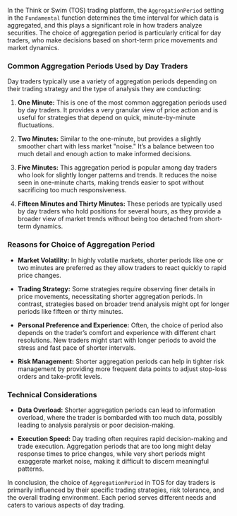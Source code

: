 In the Think or Swim (TOS) trading platform, the `AggregationPeriod` setting in the `Fundamental` function determines the time interval for which data is aggregated, and this plays a significant role in how traders analyze securities. The choice of aggregation period is particularly critical for day traders, who make decisions based on short-term price movements and market dynamics.

### Common Aggregation Periods Used by Day Traders

Day traders typically use a variety of aggregation periods depending on their trading strategy and the type of analysis they are conducting:

1. **One Minute:** This is one of the most common aggregation periods used by day traders. It provides a very granular view of price action and is useful for strategies that depend on quick, minute-by-minute fluctuations.

2. **Two Minutes:** Similar to the one-minute, but provides a slightly smoother chart with less market "noise." It’s a balance between too much detail and enough action to make informed decisions.

3. **Five Minutes:** This aggregation period is popular among day traders who look for slightly longer patterns and trends. It reduces the noise seen in one-minute charts, making trends easier to spot without sacrificing too much responsiveness.

4. **Fifteen Minutes and Thirty Minutes:** These periods are typically used by day traders who hold positions for several hours, as they provide a broader view of market trends without being too detached from short-term dynamics.

### Reasons for Choice of Aggregation Period

- **Market Volatility:** In highly volatile markets, shorter periods like one or two minutes are preferred as they allow traders to react quickly to rapid price changes.

- **Trading Strategy:** Some strategies require observing finer details in price movements, necessitating shorter aggregation periods. In contrast, strategies based on broader trend analysis might opt for longer periods like fifteen or thirty minutes.

- **Personal Preference and Experience:** Often, the choice of period also depends on the trader’s comfort and experience with different chart resolutions. New traders might start with longer periods to avoid the stress and fast pace of shorter intervals.

- **Risk Management:** Shorter aggregation periods can help in tighter risk management by providing more frequent data points to adjust stop-loss orders and take-profit levels.

### Technical Considerations

- **Data Overload:** Shorter aggregation periods can lead to information overload, where the trader is bombarded with too much data, possibly leading to analysis paralysis or poor decision-making.

- **Execution Speed:** Day trading often requires rapid decision-making and trade execution. Aggregation periods that are too long might delay response times to price changes, while very short periods might exaggerate market noise, making it difficult to discern meaningful patterns.

In conclusion, the choice of `AggregationPeriod` in TOS for day traders is primarily influenced by their specific trading strategies, risk tolerance, and the overall trading environment. Each period serves different needs and caters to various aspects of day trading.